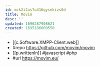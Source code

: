 ```yaml
---
id: mck2i2as7u416qysekizs0d
title: Movim
desc: ''
updated: 1696287908621
created: 1695186009550
---
```


- [[c.Software.XMPP-Client.web]]
- #repo https://github.com/movim/movim
- [[p.writtenIn]] #javascript #php
- #url https://movim.eu/